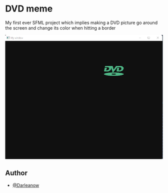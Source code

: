# DVD meme

My first ever SFML project which implies making a DVD picture go around the screen and change its color when hitting a border

![](https://github.com/Darleanow/UselessSFMLProjects/blob/main/DVDmeme/dvdScreen.png)

## Author

- [@Darleanow](https://www.github.com/Darleanow)

